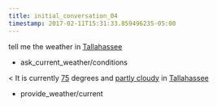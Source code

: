 ```yaml
---
title: initial_conversation_04
timestamp: 2017-02-11T15:31:33.859496235-05:00
---
```


tell me the weather in [Tallahassee](city)
* ask_current_weather/conditions

< It is currently [75](temperature) degrees and [partly cloudy](condition) in [Tallahassee](city)
* provide_weather/current

